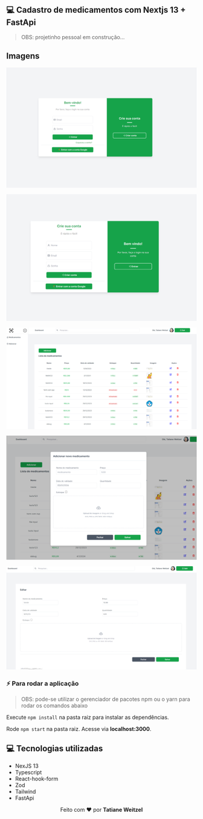 ## 💻 Cadastro de medicamentos com  Nextjs 13 + FastApi

> OBS: projetinho pessoal em construção...

## Imagens

![login](/public/login.png)

![register](/public/criarconta.png)

![dashboard](/public/dashboard.png)

![modal](/public/modalCadastro.png)

![edit](/public/pageEdit.png)

### :zap: Para rodar a aplicação

> OBS: pode-se utilizar o gerenciador de pacotes npm ou o yarn para rodar os comandos abaixo

Execute `npm install` na pasta raiz para instalar as dependências.

Rode `npm start` na pasta raiz. Acesse via **localhost:3000**.

## 💻 Tecnologias utilizadas

- NexJS 13
- Typescript
- React-hook-form
- Zod
- Tailwind
- FastApi

 <p align="center">Feito com ❤️ por <strong>Tatiane Weitzel<p>

